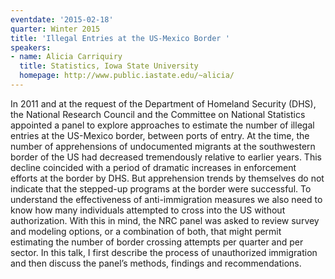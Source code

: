 ```yaml
---
eventdate: '2015-02-18'
quarter: Winter 2015
title: 'Illegal Entries at the US-Mexico Border '
speakers:
- name: Alicia Carriquiry
  title: Statistics, Iowa State University
  homepage: http://www.public.iastate.edu/~alicia/
---
```

In 2011 and at the request of the Department of Homeland Security (DHS), the National Research Council and the Committee on National Statistics appointed a panel to explore approaches to estimate the number of illegal entries at the US-Mexico border, between ports of entry. At the time, the number of apprehensions of undocumented migrants at the southwestern border of the US had decreased tremendously relative to earlier years. This decline coincided with a period of dramatic increases in enforcement efforts at the border by DHS. But apprehension trends by themselves do not indicate that the stepped-up programs at the border were successful. To understand the effectiveness of anti-immigration measures we also need to know how many individuals attempted to cross into the US without authorization. With this in mind, the NRC panel was asked to review survey and modeling options, or a combination of both, that might permit estimating the number of border crossing attempts per quarter and per sector. In this talk, I first describe the process of unauthorized immigration and then discuss the panel’s methods, findings and recommendations. 
